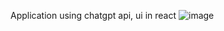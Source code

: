 Application using chatgpt api, ui in react
![image](https://github.com/PatNiz/CookingAI/assets/65347753/6813fc60-0c40-4e89-a370-7b1aeaeb989f)
